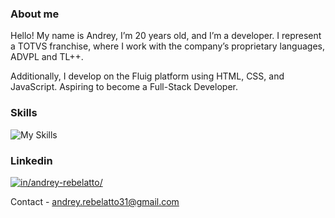 ### About me

Hello! My name is Andrey, I’m 20 years old, and I’m a developer. I represent a TOTVS franchise, where I work with the company’s proprietary languages, ADVPL and TL++. 

Additionally, I develop on the Fluig platform using HTML, CSS, and JavaScript. Aspiring to become a Full-Stack Developer.

### Skills

![My Skills](https://skillicons.dev/icons?i=js,nodejs,firebase,mysql,)

### Linkedin

[![in/andrey-rebelatto/](https://skillicons.dev/icons?i=linkedin)](https://www.linkedin.com/in/andrey-rebelatto/)

Contact - <a href="mailto:andrey.rebelatto31@gmail.com">andrey.rebelatto31@gmail.com</a>
